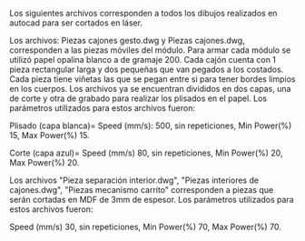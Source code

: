 Los siguientes archivos corresponden a todos los dibujos realizados en autocad para ser cortados en láser.

Los archivos: Piezas cajones gesto.dwg y Piezas cajones.dwg, corresponden a las piezas móviles del módulo. Para armar cada módulo se utilizó papel opalina blanco a de gramaje 200. Cada cajón cuenta con 1 pieza rectangular larga y dos pequeñas que van pegados a los costados. Cada pieza tiene viñetas las que se pegan entre si para tener bordes limpios en los cuerpos.
Los archivos ya se encuentran divididos en dos capas, una de corte y otra de grabado para realizar los plisados en el papel. Los parámetros utilizados para estos archivos fueron: 

Plisado (capa blanca)= Speed (mm/s): 500, sin repeticiones, Min Power(%) 15, Max Power(%) 15.

Corte (capa azul)= Speed (mm/s) 80, sin repeticiones, Min Power(%) 20, Max Power(%) 20.

Los archivos "Pieza separación interior.dwg", "Piezas interiores de cajones.dwg", "Piezas mecanismo carrito" corresponden a piezas que serán cortadas en MDF de 3mm de espesor. Los parámetros utilizados para estos archivos fueron:

Speed (mm/s) 30, sin repeticiones, Min Power(%) 70, Max Power(%) 70.
